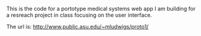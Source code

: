 This is the code for a portotype medical systems web app I am building for
a resreach project in class focusing on the user interface. 

The url is:
http://www.public.asu.edu/~mludwigs/proto1/
